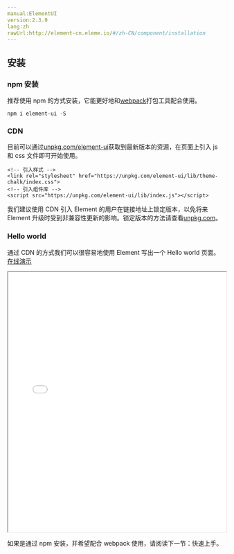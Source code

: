 ```yaml
---
manual:ElementUI
version:2.3.9
lang:zh
rawUrl:http://element-cn.eleme.io/#/zh-CN/component/installation
---
```



## 安装<a name="an-zhuang"></a>

### npm 安装<a name="npm-an-zhuang"></a>


推荐使用 npm 的方式安装，它能更好地和[webpack](%1019 "")打包工具配合使用。


```
npm i element-ui -S

```

### CDN<a name="cdn"></a>


目前可以通过[unpkg.com/element-ui](%1021 "")获取到最新版本的资源，在页面上引入 js 和 css 文件即可开始使用。


```
<!-- 引入样式 -->
<link rel="stylesheet" href="https://unpkg.com/element-ui/lib/theme-chalk/index.css">
<!-- 引入组件库 -->
<script src="https://unpkg.com/element-ui/lib/index.js"></script>

```


我们建议使用 CDN 引入 Element 的用户在链接地址上锁定版本，以免将来 Element 升级时受到非兼容性更新的影响。锁定版本的方法请查看[unpkg.com](%1022 "")。



### Hello world<a name="hello-world"></a>


通过 CDN 的方式我们可以很容易地使用 Element 写出一个 Hello world 页面。[在线演示](%1024 "")

<iframe src='//jsfiddle.net/hzfpyvg6/1213/embedded/html,result/' width='100%' height='600'></iframe>

如果是通过 npm 安装，并希望配合 webpack 使用，请阅读下一节：快速上手。

